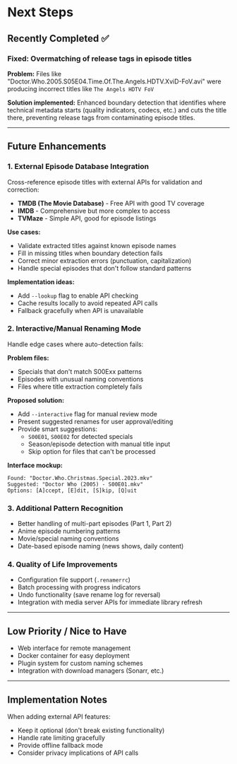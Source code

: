 # Next Steps

## Recently Completed ✅

### Fixed: Overmatching of release tags in episode titles
**Problem:** Files like "Doctor.Who.2005.S05E04.Time.Of.The.Angels.HDTV.XviD-FoV.avi" were producing incorrect titles like `The Angels HDTV FoV`

**Solution implemented:** Enhanced boundary detection that identifies where technical metadata starts (quality indicators, codecs, etc.) and cuts the title there, preventing release tags from contaminating episode titles.

---

## Future Enhancements

### 1. External Episode Database Integration
Cross-reference episode titles with external APIs for validation and correction:

- **TMDB (The Movie Database)** - Free API with good TV coverage
- **IMDB** - Comprehensive but more complex to access
- **TVMaze** - Simple API, good for episode listings

**Use cases:**
- Validate extracted titles against known episode names
- Fill in missing titles when boundary detection fails
- Correct minor extraction errors (punctuation, capitalization)
- Handle special episodes that don't follow standard patterns

**Implementation ideas:**
- Add `--lookup` flag to enable API checking
- Cache results locally to avoid repeated API calls
- Fallback gracefully when API is unavailable

### 2. Interactive/Manual Renaming Mode
Handle edge cases where auto-detection fails:

**Problem files:**
- Specials that don't match S00Exx patterns
- Episodes with unusual naming conventions
- Files where title extraction completely fails

**Proposed solution:**
- Add `--interactive` flag for manual review mode
- Present suggested renames for user approval/editing
- Provide smart suggestions:
  - `S00E01`, `S00E02` for detected specials
  - Season/episode detection with manual title input
  - Skip option for files that can't be processed

**Interface mockup:**
```
Found: "Doctor.Who.Christmas.Special.2023.mkv"
Suggested: "Doctor Who (2005) - S00E01.mkv"
Options: [A]ccept, [E]dit, [S]kip, [Q]uit
```

### 3. Additional Pattern Recognition
- Better handling of multi-part episodes (Part 1, Part 2)
- Anime episode numbering patterns
- Movie/special naming conventions
- Date-based episode naming (news shows, daily content)

### 4. Quality of Life Improvements
- Configuration file support (`.renamerrc`)
- Batch processing with progress indicators
- Undo functionality (save rename log for reversal)
- Integration with media server APIs for immediate library refresh

---

## Low Priority / Nice to Have

- Web interface for remote management
- Docker container for easy deployment
- Plugin system for custom naming schemes
- Integration with download managers (Sonarr, etc.)

---

## Implementation Notes

When adding external API features:
- Keep it optional (don't break existing functionality)
- Handle rate limiting gracefully
- Provide offline fallback mode
- Consider privacy implications of API calls